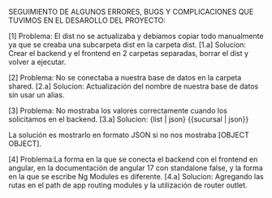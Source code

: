 SEGUIMIENTO DE ALGUNOS ERRORES, BUGS Y COMPLICACIONES QUE TUVIMOS EN EL DESAROLLO DEL PROYECTO:


[1] Problema:
El dist no se actualizaba y debíamos copiar todo manualmente ya que
se creaba una subcarpeta dist en la carpeta dist.
[1.a] Solucion:
Crear el backend y el frontend en 2 carpetas separadas, borrar el dist y volver a ejecutar.


[2] Problema: No se conectaba a nuestra base de datos en la carpeta shared.
[2.a] Solucion: Actualización del nombre de nuestra base de datos sin usar un alias.


[3] Problema: No mostraba los valores correctamente cuando los solicitamos en el backend.
[3.a] Solucion:
                    {list | json}
                    {{sucursal | json}}


La solución es mostrarlo en formato JSON si no nos mostraba [OBJECT OBJECT].

[4] Problema:La forma en la que se conecta el backend con el frontend en angular, en la documentación de angular 17 con standalone false, y la forma en la que se escribe Ng Modules es diferente.
[4.a] Solucion: Agregando las rutas en el path de app routing modules
y la utilización de router outlet.
